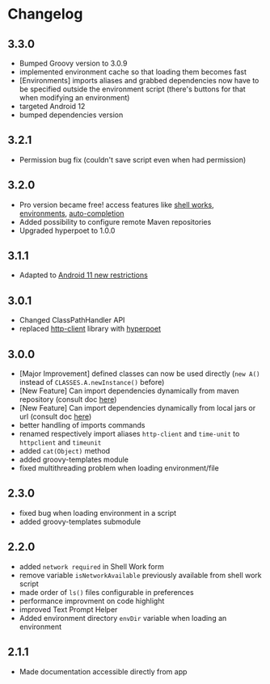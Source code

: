 # Changelog

## 3.3.0
- Bumped Groovy version to 3.0.9
- implemented environment cache so that loading them becomes fast
- [Environments] imports aliases and grabbed dependencies now have to be specified outside the environment script (there's buttons for that when modifying an environment)
- targeted Android 12
- bumped dependencies version

## 3.2.1
- Permission bug fix (couldn't save script even when had permission)

## 3.2.0
- Pro version became free! access features like [shell works](https://tambapps.github.io/groovy-shell-user-manual/environments/), [environments](https://tambapps.github.io/groovy-shell-user-manual/shell-works/), [auto-completion](https://tambapps.github.io/groovy-shell-user-manual/auto-completion/)
- Added possibility to configure remote Maven repositories
- Upgraded hyperpoet to 1.0.0

## 3.1.1
- Adapted to [Android 11 new restrictions](https://developer.android.com/about/versions/11/privacy/storage#:~:text=Android%2011%20expands%20upon%20this,its%20data%20directory%20world%2Dreadable.)

## 3.0.1
- Changed ClassPathHandler API
- replaced [http-client](https://github.com/nelson888/java-rest-client) library with [hyperpoet](https://github.com/tambapps/hyperpoet)


## 3.0.0

- [Major Improvement] defined classes can now be used directly (`new A()` instead of `CLASSES.A.newInstance()` before)
- [New Feature] Can import dependencies dynamically from maven repository (consult doc [here](https://tambapps.github.io/groovy-shell-user-manual/dependency-management/dexgrape/))
- [New Feature] Can import dependencies dynamically from local jars or url (consult doc [here](https://tambapps.github.io/groovy-shell-user-manual/dependency-management/dexter/))
- better handling of imports commands
- renamed respectively import aliases `http-client` and `time-unit` to `httpclient` and `timeunit`
- added `cat(Object)` method
- added groovy-templates module
- fixed multithreading problem when loading environment/file


## 2.3.0
- fixed bug when loading environment in a script
- added groovy-templates submodule


## 2.2.0

- added `network required` in Shell Work form
- remove variable `isNetworkAvailable` previously available from shell work script
- made order of `ls()` files configurable in preferences
- performance improvment on code highlight
- improved Text Prompt Helper
- Added environment directory `envDir` variable when loading an environment

 
## 2.1.1

- Made documentation accessible directly from app
